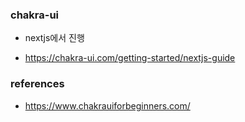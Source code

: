 ### chakra-ui

- nextjs에서 진행 

- https://chakra-ui.com/getting-started/nextjs-guide

### references

- https://www.chakrauiforbeginners.com/